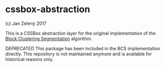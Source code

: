 cssbox-abstraction
==================

(c) Jan Zelený 2017

This is a CSSBox abstraction layer for the original implementation of the [Block Clustering Segmentation](https://github.com/janzeleny/bcs) algorithm.

*DEPRECATED* This package has been included in the BCS implementation directly. This repository is not maintained anymore and is available for historical reasons only.
